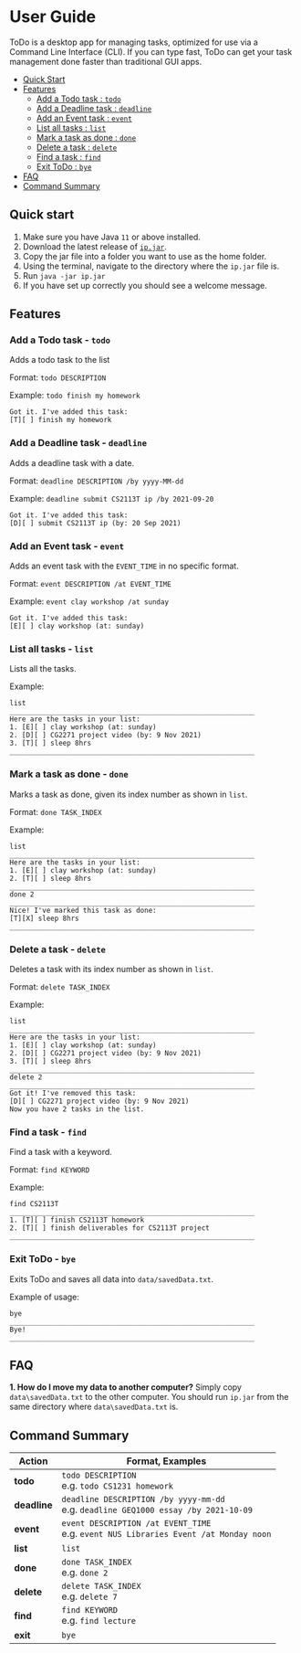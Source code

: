 # User Guide
ToDo is a desktop app for managing tasks, optimized for use via a Command Line Interface (CLI). If you can type fast, ToDo can get your task management done faster than traditional GUI apps.

* [Quick Start](#quick-start)
* [Features](#features)
    * [Add a Todo task : `todo`](#add-a-todo-task---todo)
    * [Add a Deadline task : `deadline`](#add-a-deadline-task---deadline)
    * [Add an Event task : `event`](#add-an-event-task---event)
    * [List all tasks : `list`](#list-all-tasks---list)
    * [Mark a task as done : `done`](#mark-a-task-as-done---done)
    * [Delete a task : `delete`](#delete-a-task---delete)
    * [Find a task : `find`](#find-a-task---find)
    * [Exit ToDo : `bye`](#exit-todo---bye)
* [FAQ](#faq)
* [Command Summary](#command-summary)

## Quick start
1. Make sure you have Java `11` or above installed.
2. Download the latest release of [`ip.jar`](https://github.com/fchensan/ip/releases/tag/A-Release).
3. Copy the jar file into a  folder you want to use as the home folder.
4. Using the terminal, navigate to the directory where the `ip.jar` file is.
5. Run `java -jar ip.jar`
6. If you have set up correctly you should see a welcome message.

## Features

### Add a Todo task - `todo`
Adds a todo task to the list

Format: `todo DESCRIPTION`

Example:
`todo finish my homework`

```
Got it. I've added this task:
[T][ ] finish my homework
```

### Add a Deadline task - `deadline`

Adds a deadline task with a date.

Format: `deadline DESCRIPTION /by yyyy-MM-dd`

Example:
`deadline submit CS2113T ip /by 2021-09-20`

```
Got it. I've added this task:
[D][ ] submit CS2113T ip (by: 20 Sep 2021)
```
### Add an Event task - `event` 

Adds an event task with the `EVENT_TIME` in no specific format.

Format: `event DESCRIPTION /at EVENT_TIME`

Example:
`event clay workshop /at sunday`

```
Got it. I've added this task:
[E][ ] clay workshop (at: sunday)
```

### List all tasks - `list`
Lists all the tasks.

Example:

```
list
____________________________________________________________
Here are the tasks in your list:
1. [E][ ] clay workshop (at: sunday)
2. [D][ ] CG2271 project video (by: 9 Nov 2021)
3. [T][ ] sleep 8hrs
____________________________________________________________
```

### Mark a task as done - `done`

Marks a task as done, given its index number as shown in `list`.

Format: `done TASK_INDEX`

Example:

```
list
____________________________________________________________
Here are the tasks in your list:
1. [E][ ] clay workshop (at: sunday)
2. [T][ ] sleep 8hrs
____________________________________________________________
done 2
____________________________________________________________
Nice! I've marked this task as done:
[T][X] sleep 8hrs
____________________________________________________________
```

### Delete a task - `delete` 

Deletes a task with its index number as shown in `list`.

Format: `delete TASK_INDEX`

Example:

```
list
____________________________________________________________
Here are the tasks in your list:
1. [E][ ] clay workshop (at: sunday)
2. [D][ ] CG2271 project video (by: 9 Nov 2021)
3. [T][ ] sleep 8hrs
____________________________________________________________
delete 2
____________________________________________________________
Got it! I've removed this task:
[D][ ] CG2271 project video (by: 9 Nov 2021)
Now you have 2 tasks in the list.
```

### Find a task - `find`

Find a task with a keyword.

Format: `find KEYWORD`

Example:

```
find CS2113T
____________________________________________________________
1. [T][ ] finish CS2113T homework
2. [T][ ] finish deliverables for CS2113T project
____________________________________________________________
```

### Exit ToDo - `bye`

Exits ToDo and saves all data into `data/savedData.txt`.

Example of usage:
```
bye
____________________________________________________________
Bye!
____________________________________________________________
```

## FAQ
**1. How do I move my data to another computer?**
Simply copy `data\savedData.txt` to the other computer. You should run `ip.jar` from the same directory
where `data\savedData.txt` is.

## Command Summary

**Action** | **Format, Examples**
------------ | -------------
**todo**|`todo DESCRIPTION` <br>e.g. `todo CS1231 homework`
**deadline**|`deadline DESCRIPTION /by yyyy-mm-dd` <br>e.g. `deadline GEQ1000 essay /by 2021-10-09`
**event**|`event DESCRIPTION /at EVENT_TIME`<br>e.g. `event NUS Libraries Event /at Monday noon`
**list**|`list`
**done**|`done TASK_INDEX` <br>e.g. `done 2`
**delete**|`delete TASK_INDEX` <br>e.g. `delete 7`
**find**|`find KEYWORD`<br>e.g. `find lecture`
**exit**|`bye`